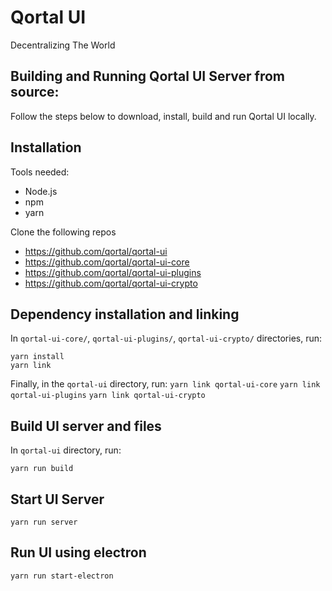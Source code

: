 # Qortal UI 

Decentralizing The World

Building and Running Qortal UI Server from source:
-----------------------------------------------------
Follow the steps below to download, install, build and run Qortal UI locally.


Installation
------------
Tools needed:
 - Node.js
 - npm
 - yarn

Clone the following repos
 - https://github.com/qortal/qortal-ui
 - https://github.com/qortal/qortal-ui-core
 - https://github.com/qortal/qortal-ui-plugins
 - https://github.com/qortal/qortal-ui-crypto

Dependency installation and linking
-----------------------------------
In `qortal-ui-core/`, `qortal-ui-plugins/`, `qortal-ui-crypto/`  directories, run: 
```
yarn install
yarn link
```

Finally, in the `qortal-ui` directory, run:
`yarn link qortal-ui-core`
`yarn link qortal-ui-plugins`
`yarn link qortal-ui-crypto`



Build UI server and files
-------------------------
In `qortal-ui` directory, run:
```
yarn run build
```

Start UI Server
---------------
```
yarn run server
```


Run UI using electron
---------------------
```
yarn run start-electron
```
